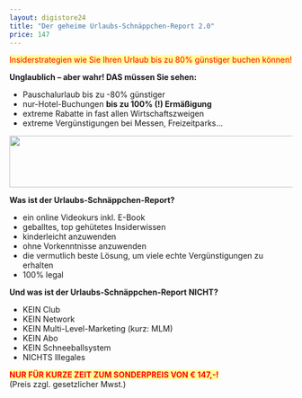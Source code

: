 ```yaml
---
layout: digistore24
title: "Der geheime Urlaubs-Schnäppchen-Report 2.0"
price: 147
---
```

<p><span style="color:#ff0000;background-color:#ffff99;"><a style="color:#ff0000;background-color:#ffff99;">Insiderstrategien wie Sie Ihren Urlaub bis zu 80% g&#xFC;nstiger buchen k&#xF6;nnen!</a></span></p>
<p><strong>Unglaublich &#x2013; aber wahr! DAS m&#xFC;ssen Sie sehen:</strong></p>
<ul><li>Pauschalurlaub bis zu -80% g&#xFC;nstiger</li>
<li>nur-Hotel-Buchungen <strong>bis zu 100% (!) Erm&#xE4;&#xDF;igung</strong></li>
<li>extreme Rabatte in fast allen Wirtschaftszweigen</li>
<li>extreme Verg&#xFC;nstigungen bei Messen, Freizeitparks&#x2026;</li>
</ul><p><a href="http://urlaubs-schnaeppchen-report.com/wp-content/uploads/2012/06/banner-2.jpg"><img src="http://urlaubs-schnaeppchen-report.com/wp-content/uploads/2012/06/banner-2.jpg" alt="" width="600" height="92"></a></p>
<p><strong>Was ist der Urlaubs-Schn&#xE4;ppchen-Report?</strong></p>
<ul><li>ein online Videokurs inkl. E-Book</li>
<li>geballtes, top geh&#xFC;tetes Insiderwissen</li>
<li>kinderleicht anzuwenden</li>
<li>ohne Vorkenntnisse anzuwenden</li>
<li>die vermutlich beste L&#xF6;sung, um viele echte Verg&#xFC;nstigungen zu erhalten</li>
<li>100% legal</li>
</ul><p><strong>Und was ist der Urlaubs-Schn&#xE4;ppchen-Report NICHT?</strong></p>
<ul><li>KEIN Club</li>
<li>KEIN Network</li>
<li>KEIN Multi-Level-Marketing (kurz: MLM)</li>
<li>KEIN Abo</li>
<li>KEIN Schneeballsystem</li>
<li>NICHTS Illegales</li>
</ul><p><span style="color:#ff0000;background-color:#ffff99;"><strong>NUR F&#xDC;R KURZE ZEIT ZUM SONDERPREIS VON &#x20AC; 147,-!</strong><strong><br></strong></span>(Preis zzgl. gesetzlicher Mwst.)</p>
<p>&#xA0;</p>